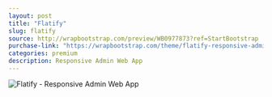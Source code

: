 ```yaml
---
layout: post
title: "Flatify"
slug: flatify
source: http://wrapbootstrap.com/preview/WB0977873?ref=StartBootstrap
purchase-link: "https://wrapbootstrap.com/theme/flatify-responsive-admin-web-app-WB0977873?ref=StartBootstrap"
categories: premium
description: Responsive Admin Web App
---
```


<img src="/assets/img/premium/flatify.jpg" class="img-responsive" alt="Flatify - Responsive Admin Web App">